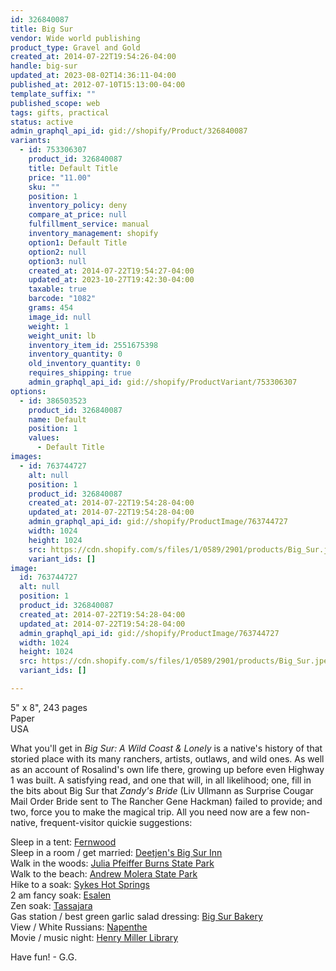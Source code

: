 ```yaml
---
id: 326840087
title: Big Sur
vendor: Wide world publishing
product_type: Gravel and Gold
created_at: 2014-07-22T19:54:26-04:00
handle: big-sur
updated_at: 2023-08-02T14:36:11-04:00
published_at: 2012-07-10T15:13:00-04:00
template_suffix: ""
published_scope: web
tags: gifts, practical
status: active
admin_graphql_api_id: gid://shopify/Product/326840087
variants:
  - id: 753306307
    product_id: 326840087
    title: Default Title
    price: "11.00"
    sku: ""
    position: 1
    inventory_policy: deny
    compare_at_price: null
    fulfillment_service: manual
    inventory_management: shopify
    option1: Default Title
    option2: null
    option3: null
    created_at: 2014-07-22T19:54:27-04:00
    updated_at: 2023-10-27T19:42:30-04:00
    taxable: true
    barcode: "1082"
    grams: 454
    image_id: null
    weight: 1
    weight_unit: lb
    inventory_item_id: 2551675398
    inventory_quantity: 0
    old_inventory_quantity: 0
    requires_shipping: true
    admin_graphql_api_id: gid://shopify/ProductVariant/753306307
options:
  - id: 386503523
    product_id: 326840087
    name: Default
    position: 1
    values:
      - Default Title
images:
  - id: 763744727
    alt: null
    position: 1
    product_id: 326840087
    created_at: 2014-07-22T19:54:28-04:00
    updated_at: 2014-07-22T19:54:28-04:00
    admin_graphql_api_id: gid://shopify/ProductImage/763744727
    width: 1024
    height: 1024
    src: https://cdn.shopify.com/s/files/1/0589/2901/products/Big_Sur.jpeg?v=1406073268
    variant_ids: []
image:
  id: 763744727
  alt: null
  position: 1
  product_id: 326840087
  created_at: 2014-07-22T19:54:28-04:00
  updated_at: 2014-07-22T19:54:28-04:00
  admin_graphql_api_id: gid://shopify/ProductImage/763744727
  width: 1024
  height: 1024
  src: https://cdn.shopify.com/s/files/1/0589/2901/products/Big_Sur.jpeg?v=1406073268
  variant_ids: []

---
```


5" x 8", 243 pages  
Paper  
USA

What you'll get in _Big Sur: A Wild Coast & Lonely_ is a native's history of that storied place with its many ranchers, artists, outlaws, and wild ones. As well as an account of Rosalind's own life there, growing up before even Highway 1 was built. A satisfying read, and one that will, in all likelihood; one, fill in the bits about Big Sur that _Zandy's Bride_ (Liv Ullmann as Surprise Cougar Mail Order Bride sent to The Rancher Gene Hackman) failed to provide; and two, force you to make the magical trip. All you need now are a few non-native, frequent-visitor quickie suggestions:

Sleep in a tent: [Fernwood](http://www.fernwoodbigsur.com/)  
Sleep in a room / get married: [Deetjen's Big Sur Inn](http://deetjens.com/)  
Walk in the woods: [Julia Pfeiffer Burns State Park](http://www.parks.ca.gov/?page_id=578)  
Walk to the beach: [Andrew Molera State Park](http://www.parks.ca.gov/?page_id=582)  
Hike to a soak: [Sykes Hot Springs](http://www.bigsurcalifornia.org/hotsprings.html)  
2 am fancy soak: [Esalen](http://www.esalen.org/emba/index.html)  
Zen soak: [Tassajara](http://www.sfzc.org/tassajara/)  
Gas station / best green garlic salad dressing: [Big Sur Bakery](http://www.bigsurbakery.com/)  
View / White Russians: [Napenthe](http://www.nepenthebigsur.com/)  
Movie / music night: [Henry Miller Library](http://www.henrymiller.org/)

Have fun! - G.G.